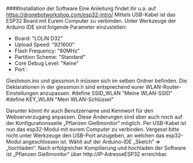 ####Installation der Software
Eine Anleitung findet ihr u.a. auf https://dronebotworkshop.com/esp32-intro/
Mittels USB-Kabel ist das ESP32 Board mit Eurem Computer zu verbinden.
Unter Werkzeuge der Arduino IDE sind folgende Parameter einzustellen:
* Board: "LOLIN D32"
* Upload Speed: "921600"
* Flash Frequency: "80MHz"
* Partition Scheme: "Standard"
* Core Debug Level: "Keine"
* Port :

Gieshmon.ino und giessmon.h müssen sich im selben Ordner befinden. Die Deklarationen in der giessmon.h sind entsprechend eurer WLAN-Router-Einstellungen anzupassen.
\#define SSID_WLAN  "Meine WLAN-SSID"
\#define KEY_WLAN   "Mein WLAN-Schlüssel"

Darunter könnt ihr auch Benutzername und Kennwort für den Webserverzugang anpassen.
Diese Änderungen sind aber auch noch auf der Konfigurationsseite „Pflanzen Gießmonitor“ möglich. Per USB-Kabel ist nun das esp32-Modul mit eurem Computer zu verbinden. Vergesst bitte nicht unter Werkzeuge den USB-Port anzugeben, an welchen das esp32-Modul angeschlossen ist.
Wählt auf der Arduino-IDE „Sketch“ => „hochladen“. Nach erfolgreicher Kompilierung und hochladen der Software ist „Pflanzen Gießmonitor“ über http://IP-AdresseESP32 erreichbar.
